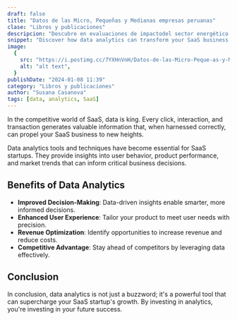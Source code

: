 ```yaml
---
draft: false
title: "Datos de las Micro, Pequeñas y Medianas empresas peruanas"
clase: "Libros y publicaciones"
descripcion: "Descubre en evaluaciones de impactodel sector energético y las características económicas esenciales de las micro, pequeñas y medianas empresas peruanas "
snippet: "Discover how data analytics can transform your SaaS business and drive growth."
image:
  {
    src: "https://i.postimg.cc/7YXHnVnH/Datos-de-las-Micro-Peque-as-y-Medianas-empresas-peruanas.png",
    alt: "alt text",
  }
publishDate: "2024-01-08 11:39"
category: "Libros y publicaciones"
author: "Susana Casanova"
tags: [data, analytics, SaaS]
---
```


In the competitive world of SaaS, data is king. Every click, interaction, and transaction generates valuable information that, when harnessed correctly, can propel your SaaS business to new heights.

Data analytics tools and techniques have become essential for SaaS startups. They provide insights into user behavior, product performance, and market trends that can inform critical business decisions.

## Benefits of Data Analytics

- **Improved Decision-Making**: Data-driven insights enable smarter, more informed decisions.
- **Enhanced User Experience**: Tailor your product to meet user needs with precision.
- **Revenue Optimization**: Identify opportunities to increase revenue and reduce costs.
- **Competitive Advantage**: Stay ahead of competitors by leveraging data effectively.

## Conclusion

In conclusion, data analytics is not just a buzzword; it's a powerful tool that can supercharge your SaaS startup's growth. By investing in analytics, you're investing in your future success.
